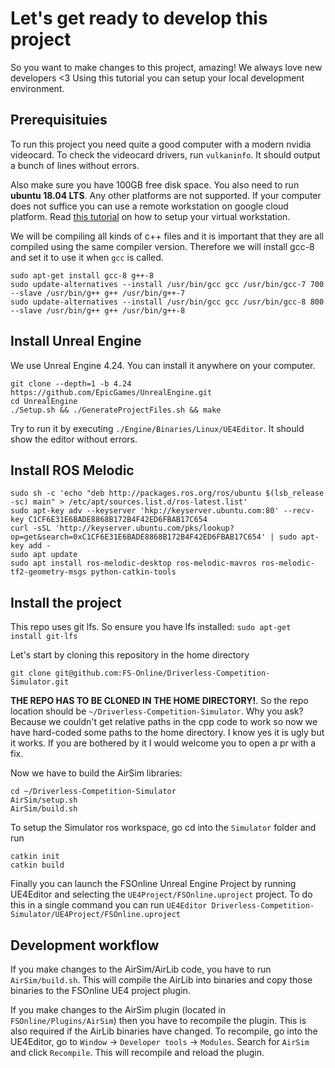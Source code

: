 # Let's get ready to develop this project
So you want to make changes to this project, amazing! We always love new developers <3
Using this tutorial you can setup your local development environment.

## Prerequisituies
To run this project you need quite a good computer with a modern nvidia videocard.
To check the videocard drivers, run `vulkaninfo`. It should output a bunch of lines without errors.

Also make sure you have 100GB free disk space. 
You also need to run **ubuntu 18.04 LTS**. Any other platforms are not supported.
If your computer does not suffice you can use a remote workstation on google cloud platform.
Read [this tutorial](gcp-remote-workstation.md) on how to setup your virtual workstation.

We will be compiling all kinds of c++ files and it is important that they are all compiled using the same compiler version. 
Therefore we will install gcc-8 and set it to use it when `gcc` is called.

```
sudo apt-get install gcc-8 g++-8
sudo update-alternatives --install /usr/bin/gcc gcc /usr/bin/gcc-7 700 --slave /usr/bin/g++ g++ /usr/bin/g++-7
sudo update-alternatives --install /usr/bin/gcc gcc /usr/bin/gcc-8 800 --slave /usr/bin/g++ g++ /usr/bin/g++-8
```

## Install Unreal Engine
We use Unreal Engine 4.24. You can install it anywhere on your computer.
```
git clone --depth=1 -b 4.24 https://github.com/EpicGames/UnrealEngine.git
cd UnrealEngine
./Setup.sh && ./GenerateProjectFiles.sh && make
```

Try to run it by executing `./Engine/Binaries/Linux/UE4Editor`. It should show the editor without errors.

## Install ROS Melodic

```
sudo sh -c 'echo "deb http://packages.ros.org/ros/ubuntu $(lsb_release -sc) main" > /etc/apt/sources.list.d/ros-latest.list'
sudo apt-key adv --keyserver 'hkp://keyserver.ubuntu.com:80' --recv-key C1CF6E31E6BADE8868B172B4F42ED6FBAB17C654
curl -sSL 'http://keyserver.ubuntu.com/pks/lookup?op=get&search=0xC1CF6E31E6BADE8868B172B4F42ED6FBAB17C654' | sudo apt-key add -
sudo apt update
sudo apt install ros-melodic-desktop ros-melodic-mavros ros-melodic-tf2-geometry-msgs python-catkin-tools
```

## Install the project

This repo uses git lfs. So ensure you have lfs installed: `sudo apt-get install git-lfs`

Let's start by cloning this repository in the home directory
```
git clone git@github.com:FS-Online/Driverless-Competition-Simulator.git
```

**THE REPO HAS TO BE CLONED IN THE HOME DIRECTORY!**. So the repo location should be `~/Driverless-Competition-Simulator`.
Why you ask? Because we couldn't get relative paths in the cpp code to work so now we have hard-coded some paths to the home directory.
I know yes it is ugly but it works. If you are bothered by it I would welcome you to open a pr with a fix.


Now we have to build the AirSim libraries:
```
cd ~/Driverless-Competition-Simulator
AirSim/setup.sh
AirSim/build.sh
```

To setup the Simulator ros workspace, go cd into the `Simulator` folder and run
```
catkin init
catkin build
```

Finally you can launch the FSOnline Unreal Engine Project by running UE4Editor and selecting the `UE4Project/FSOnline.uproject` project.
To do this in a single command you can run `UE4Editor Driverless-Competition-Simulator/UE4Project/FSOnline.uproject`


## Development workflow

If you make changes to the AirSim/AirLib code, you have to run `AirSim/build.sh`.
This will compile the AirLib into binaries and copy those binaries to the FSOnline UE4 project plugin.

If you make changes to the AirSim plugin (located in `FSOnline/Plugins/AirSim`) then you have to recompile the plugin.
This is also required if the AirLib binaries have changed.
To recompile, go into the UE4Editor, go to `Window` -> `Developer tools` -> `Modules`. Search for `AirSim` and click `Recompile`.
This will recompile and reload the plugin.
